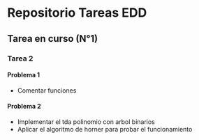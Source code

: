 # Repositorio Tareas EDD

## Tarea en curso (N°1)

### Tarea 2

#### Problema 1

- Comentar funciones

#### Problema 2

- Implementar el tda polinomio con arbol binarios
- Aplicar el algoritmo de horner para probar el funcionamiento
